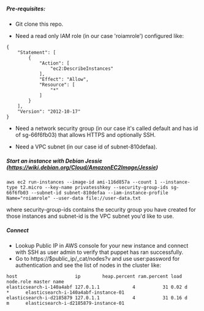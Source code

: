 ##### Pre-requisites:
- Git clone this repo.

- Need a read only IAM role (in our case 'roiamrole') configured like:
```
{
    "Statement": [
        {
            "Action": [
                "ec2:DescribeInstances"
            ],
            "Effect": "Allow",
            "Resource": [
                "*"
            ]
        }
    ],
    "Version": "2012-10-17"
}
```
- Need a network security group (in our case it's called default and has id of sg-66f6fb03) that allows HTTPS and optionally SSH.

- Need a VPC subnet (in our case id of subnet-810defaa).

##### Start an instance with Debian Jessie (https://wiki.debian.org/Cloud/AmazonEC2Image/Jessie)
```
aws ec2 run-instances --image-id ami-116d857a --count 1 --instance-type t2.micro --key-name privatesshkey --security-group-ids sg-66f6fb03 --subnet-id subnet-810defaa --iam-instance-profile Name="roiamrole" --user-data file://user-data.txt
```
where security-group-ids contains the security group you have created for those instances and subnet-id is the VPC subnet you'd like to use.

##### Connect
- Lookup Public IP in AWS console for your new instance and connect with SSH as user admin to verify that puppet has ran successfully.
- Go to https://$public_ip/_cat/nodes?v and use user:password for authentication and see the list of nodes in the cluster like:
```
host                     ip        heap.percent ram.percent load node.role master name                                 
elasticsearch-i-140a4abf 127.0.1.1            4          31 0.02 d         *      elasticsearch-i-140a4abf-instance-01 
elasticsearch-i-d2185879 127.0.1.1            4          31 0.16 d         m      elasticsearch-i-d2185879-instance-01 
```